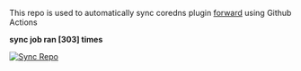 This repo is used to automatically sync coredns plugin [forward](https://github.com/QZLin/forward) using Github Actions

**sync job ran [303] times**

[![Sync Repo](https://github.com/QZLin/coredns-extract/actions/workflows/sync.yaml/badge.svg)](https://github.com/QZLin/coredns-extract/actions/workflows/sync.yaml)
